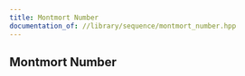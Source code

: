 ```yaml
---
title: Montmort Number
documentation_of: //library/sequence/montmort_number.hpp
---
```

## Montmort Number